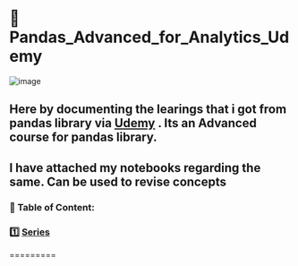 # 🐼 Pandas_Advanced_for_Analytics_Udemy


![image](https://github.com/DeepanRaju-exe/Pandas_Advanced_for_Analytics_Udemy/assets/68472546/28e5f86a-007e-4278-91be-3bc968d315f3)



## Here by documenting the learings that i got from pandas library via [Udemy](https://www.udemy.com/course/the-ultimate-pandas-bootcamp-advanced-python-data-analysis/) . Its an Advanced course for pandas library.

## I have attached my notebooks regarding the same. Can be used to revise concepts



### 📖 Table of Content:

### 1️⃣ [Series](https://github.com/DeepanRaju-exe/Pandas_Advanced_for_Analytics_Udemy/blob/main/Series1%262.ipynb)
=========


